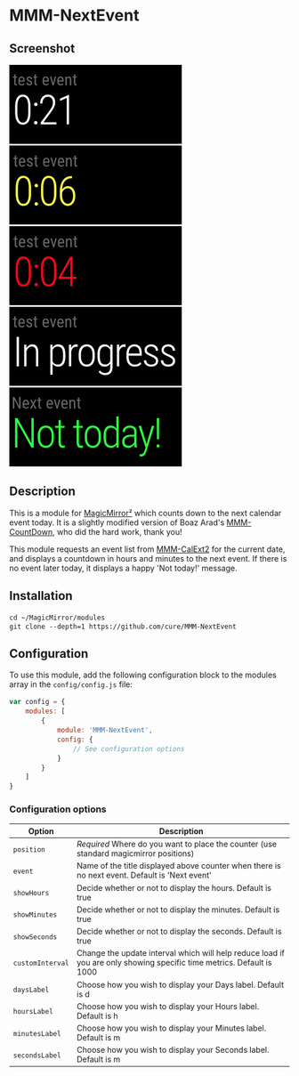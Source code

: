 # MMM-NextEvent

## Screenshot
![Screenshot](https://github.com/cure/MMM-NextEvent/raw/main/screenshots/screenshot1.png)
![Screenshot](https://github.com/cure/MMM-NextEvent/raw/main/screenshots/screenshot2.png)
![Screenshot](https://github.com/cure/MMM-NextEvent/raw/main/screenshots/screenshot3.png)
![Screenshot](https://github.com/cure/MMM-NextEvent/raw/main/screenshots/screenshot4.png)
![Screenshot](https://github.com/cure/MMM-NextEvent/raw/main/screenshots/screenshot5.png)

## Description

This is a module for [MagicMirror²](https://github.com/MichMich/MagicMirror/) which counts down to the next calendar event today. It is a slightly modified version of Boaz Arad's [MMM-CountDown](https://github.com/boazarad/MMM-CountDown), who did the hard work, thank you!

This module requests an event list from [MMM-CalExt2](https://github.com/MMM-CalendarExt2/MMM-CalendarExt2) for the current date, and displays a countdown in hours and minutes to the next event. If there is no event later today, it displays a happy 'Not today!' message.

## Installation

```
cd ~/MagicMirror/modules
git clone --depth=1 https://github.com/cure/MMM-NextEvent
```
## Configuration

To use this module, add the following configuration block to the modules array in the `config/config.js` file:

```js
var config = {
    modules: [
        {
            module: 'MMM-NextEvent',
            config: {
                // See configuration options
            }
        }
    ]
}
```

### Configuration options

| Option           | Description                                                                                                           |
| ---------------- | --------------------------------------------------------------------------------------------------------------------- |
| `position`       | *Required* Where do you want to place the counter (use standard magicmirror positions)                                |
| `event`          | Name of the title displayed above counter when there is no next event. Default is 'Next event'                        |
| `showHours`      | Decide whether or not to display the hours. Default is true                                                           |
| `showMinutes`    | Decide whether or not to display the minutes. Default is true                                                         |
| `showSeconds`    | Decide whether or not to display the seconds. Default is true                                                         |
| `customInterval` | Change the update interval which will help reduce load if you are only showing specific time metrics. Default is 1000 |
| `daysLabel`      | Choose how you wish to display your Days label. Default is d                                                          |
| `hoursLabel`     | Choose how you wish to display your Hours label. Default is h                                                         |
| `minutesLabel`   | Choose how you wish to display your Minutes label. Default is m                                                       |
| `secondsLabel`   | Choose how you wish to display your Seconds label. Default is m                                                       |
